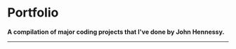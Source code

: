 # Portfolio
<strong>A compilation of major coding projects that I've done by John Hennessy.</strong>
<hr/>
